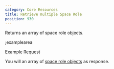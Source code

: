 ```yaml
---
category: Core Resources
title: Retrieve multiple Space Role
position: 930
---
```


Returns an array of space role objects.

;examplearea

Example Request

<RequestExample url="https://mapi.storyblok.com/v1/spaces/606/space_roles/" httpMethod="GETOAUTH"></RequestExample>

You will an array of [space role objects](#core-resources/spaces-roles/the-space-role-object) as response.
